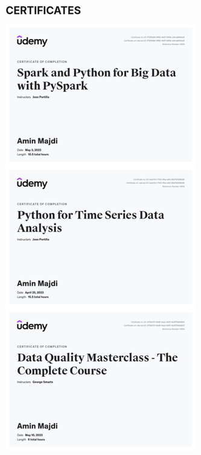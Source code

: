 # CERTIFICATES
![alt text](https://github.com/aminmajdi/resume_projects/blob/main/Certificates/Udemy_certificates/Spark_and_Python_for_Big_Data_with_PySpark.jpg
)
![alt text](https://github.com/aminmajdi/resume_projects/blob/main/Certificates/Udemy_certificates/Time_series_udemy.jpg)
![alt text](https://github.com/aminmajdi/resume_projects/blob/main/Certificates/Udemy_certificates/Data_Quality.jpg)
